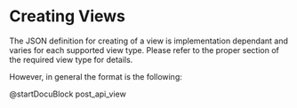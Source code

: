 Creating Views
==============

The JSON definition for creating of a view is implementation dependant and
varies for each supported view type. Please refer to the proper section of
the required view type for details.

However, in general the format is the following:

<!-- js/actions/api-view.js -->
@startDocuBlock post_api_view
